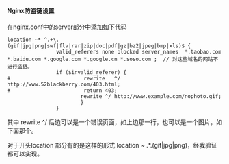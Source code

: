 #### Nginx防盗链设置

在nginx.conf中的server部分中添加如下代码

```shell
location ~* ^.+\.(gif|jpg|png|swf|flv|rar|zip|doc|pdf|gz|bz2|jpeg|bmp|xls)$ {   
                valid_referers none blocked server_names  *.taobao.com *.baidu.com *.google.com *.google.cn *.soso.com ;  // 对这些域名的网站不进行盗链。
                if ($invalid_referer) {
#                        rewrite   ^/   http://www.52blackberry.com/403.html;
#                        return 403;
                        rewrite ^/ http://www.example.com/nophoto.gif;
                        }
                }
```

其中 rewrite ^/ 后边可以是一个错误页面，如上边那一行，也可以是一个图片，如下面那个。

对于开头location 部分有的是这样的形式  location ~ .*\.(gif|jpg|png)，经我验证都可以实现。